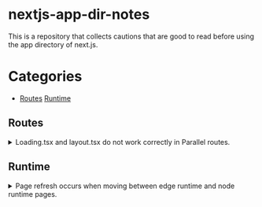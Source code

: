 # nextjs-app-dir-notes

This is a repository that collects cautions that are good to read before using the app directory of next.js.


# Categories

- [Routes](#-routes)
  [Runtime](#-runtime)


## Routes

<details>
    <summary>Loading.tsx and layout.tsx do not work correctly in Parallel routes.</summary>

[See More](https://github.com/vercel/next.js/issues/49243)
</details>




## Runtime

<details>
    <summary>Page refresh occurs when moving between edge runtime and node runtime pages.</summary>

```tsx
// foo/page.tsx
export const runtime = 'edge';
export default function Foo() {
  return <Link href="/bar">Go to bar</Link>
}
```

```tsx
// bar/page.tsx
export default function Foo() {
  return <Link href="/foo">Go to foo</Link>
}
```

When you click the link, the page moves with a refresh.
</details>
